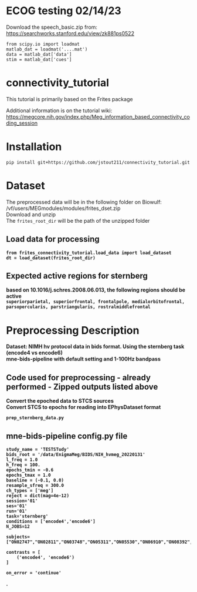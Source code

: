 # ECOG testing 02/14/23
Download the speech_basic.zip from:  https://searchworks.stanford.edu/view/zk881ps0522
```
from scipy.io import loadmat
matlab_dat = loadmat('....mat')
data = matlab_dat['data']
stim = matlab_dat['cues']
```



# connectivity_tutorial
This tutorial is primarily based on the Frites package

Additional information is on the tutorial wiki: <br>
  https://megcore.nih.gov/index.php/Meg_information_based_connectivity_coding_session
  
# Installation
```
pip install git+https://github.com/jstout211/connectivity_tutorial.git
```
  


# Dataset
The preprocessed data will be in the following folder on Biowulf: /vf/users/MEGmodules/modules/frites_dset.zip <br>
Download and unzip <br>
The `frites_root_dir` will be the path of the unzipped folder <b>

## Load data for processing
```
from frites_connectivity_tutorial.load_data import load_dataset
dt = load_dataset(frites_root_dir)  
```
## Expected active regions for sternberg
  based on 10.1016/j.schres.2008.06.013, the following regions should be active<br>
  `superiorparietal, superiorfrontal, frontalpole, medialorbitofrontal, parsopercularis, parstriangularis, rostralmiddlefrontal`
  
  
# Preprocessing Description
Dataset: NIMH hv protocol data in bids format.  Using the sternberg task (encode4 vs encode6) <br>
mne-bids-pipeline with default setting and 1-100Hz bandpass

## Code used for preprocessing - already performed - Zipped outputs listed above
Convert the epoched data to STCS sources <br> 
Convert STCS to epochs for reading into EPhysDataset format <br>
```
prep_sternberg_data.py  
```  

## mne-bids-pipeline config.py file
```
study_name = 'TESTSTudy'
bids_root = '/data/EnigmaMeg/BIDS/NIH_hvmeg_20220131'
l_freq = 1.0
h_freq = 100.
epochs_tmin = -0.6
epochs_tmax = 1.0
baseline = (-0.1, 0.0)
resample_sfreq = 300.0
ch_types = ['meg']
reject = dict(mag=4e-12)
session='01'
ses='01'
run='01'
task='sternberg'
conditions = ['encode4','encode6'] 
N_JOBS=12

subjects=["ON02747","ON02811","ON03748","ON05311","ON05530","ON06910","ON08392","ON08643","ON08792","ON10965","ON11394","ON12688","ON13545","ON13986","ON21976","ON22671","ON23483","ON25658","ON25939","ON26309","ON28693","ON33827","ON39099","ON40397","ON41090","ON42107","ON43016","ON43585","ON47254","ON48555","ON48925","ON49080","ON50015","ON52083","ON52662","ON54268","ON56044","ON56250","ON61373","ON62003","ON63734","ON66199","ON70467","ON72082","ON72409","ON73969","ON80038","ON81734","ON82386","ON84651","ON84896","ON85305","ON85616","ON86202","ON88614","ON89045","ON89474","ON89475","ON91906","ON93426","ON94856","ON95003","ON95422","ON95742","ON97504","ON99620"]

contrasts = [
    ('encode4', 'encode6')
]

on_error = 'continue' 
```

.
